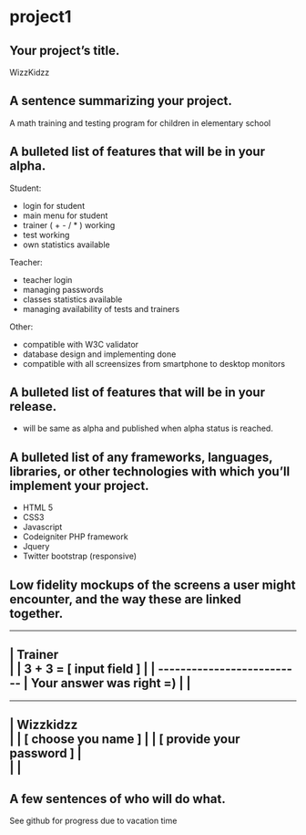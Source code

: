 project1
========

Your project’s title.
-----------------------
WizzKidzz

A sentence summarizing your project.
------------------------------------
A math training and testing program for children in elementary school

A bulleted list of features that will be in your alpha.
--------------------------------------------------------
Student:
- login for student
- main menu for student
- trainer ( + - / * ) working
- test working
- own statistics available

Teacher:
- teacher login
- managing passwords
- classes statistics available
- managing availability of tests and trainers

Other:
- compatible with W3C validator 
- database design and implementing done
- compatible with all screensizes from smartphone to desktop monitors


A bulleted list of features that will be in your release.
---------------------------------------------------------
- will be same as alpha and published when alpha status is reached.


A bulleted list of any frameworks, languages, libraries, or other technologies with which you’ll implement your project.
------------------------------------------------------------------------------------------------------------------------
- HTML 5
- CSS3
- Javascript 
- Codeigniter PHP framework
- Jquery 
- Twitter bootstrap (responsive)


Low fidelity mockups of the screens a user might encounter, and the way these are linked together.
--------------------------------------------------------------------------------------------------

----------------------------------------------
|                  Trainer              
|
|           3 + 3 = [ input field  ]
|
|           --------------------------
|           Your answer was right =)
|
|
-----------------------------------------------

----------------------------------------------
|                  Wizzkidzz              
|
|           [ choose you name ]
|
|           [ provide your password ]
|          
|
|
-----------------------------------------------




A few sentences of who will do what.
-------------------------------------
See github for progress due to vacation time 
